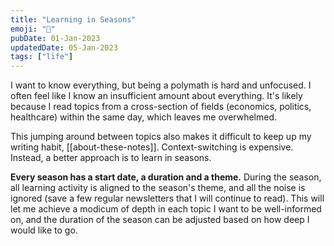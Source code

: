 ```yaml
---
title: "Learning in Seasons"
emoji: "🍂"
pubDate: 01-Jan-2023
updatedDate: 05-Jan-2023
tags: ["life"]
---
```


I want to know everything, but being a polymath is hard and unfocused. I often feel like I know an insufficient amount about everything. It's likely because I read topics from a cross-section of fields (economics, politics, healthcare) within the same day, which leaves me overwhelmed.

This jumping around between topics also makes it difficult to keep up my writing habit, [[about-these-notes]]. Context-switching is expensive. Instead, a better approach is to learn in seasons. 

**Every season has a start date, a duration and a theme.** During the season, all learning activity is aligned to the season's theme, and all the noise is ignored (save a few regular newsletters that I will continue to read). This will let me achieve a modicum of depth in each topic I want to be well-informed on, and the duration of the season can be adjusted based on how deep I would like to go.